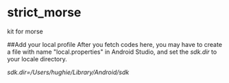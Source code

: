 # strict_morse
kit for morse


##Add your local profile
After you fetch codes here, you may have to create a file with name "local.properties" in Android Studio, 
and set the *sdk.dir* to your locale directory.

*sdk.dir=/Users/hughie/Library/Android/sdk*
